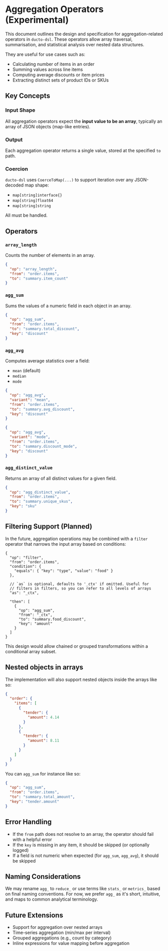 # Aggregation Operators (Experimental)

This document outlines the design and specification for aggregation-related operators in `ducto-dsl`. These operators allow array traversal, summarisation, and statistical analysis over nested data structures.

They are useful for use cases such as:
- Calculating number of items in an order
- Summing values across line items
- Computing average discounts or item prices
- Extracting distinct sets of product IDs or SKUs

## Key Concepts

### Input Shape
All aggregation operators expect the **input value to be an array**, typically an array of JSON objects (map-like entries).

### Output
Each aggregation operator returns a single value, stored at the specified `to` path.

### Coercion
`ducto-dsl` uses `CoerceToMap(...)` to support iteration over any JSON-decoded map shape:
- `map[string]interface{}`
- `map[string]float64`
- `map[string]string`

All must be handled.

## Operators

### `array_length`
Counts the number of elements in an array.

```json
{
  "op": "array_length",
  "from": "order.items",
  "to": "summary.item_count"
}
```

### `agg_sum`
Sums the values of a numeric field in each object in an array.

```json
{
  "op": "agg_sum",
  "from": "order.items",
  "to": "summary.total_discount",
  "key": "discount"
}
```

### `agg_avg`
Computes average statistics over a field:
- `mean` (default)
- `median`
- `mode`

```json
{
  "op": "agg_avg",
  "variant": "mean",
  "from": "order.items",
  "to": "summary.avg_discount",
  "key": "discount"
}
```

```json
{
  "op": "agg_avg",
  "variant": "mode",
  "from": "order.items",
  "to": "summary.discount_mode",
  "key": "discount"
}
```

### `agg_distinct_value`
Returns an array of all distinct values for a given field.

```json
{
  "op": "agg_distinct_value",
  "from": "order.items",
  "to": "summary.unique_skus",
  "key": "sku"
}
```

## Filtering Support (Planned)

In the future, aggregation operations may be combined with a `filter` operator that narrows the input array based on conditions:

```json5
{
  "op": "filter",
  "from": "order.items",
  "condition": {
    "equals": { "key": "type", "value": "food" }
  },
  
  // `as` is optional, defaults to '_ctx' if omitted. Useful for 
  // filters in filters, so you can refer to all levels of arrays
  "as": "_ctx", 
  
  "then": [
    {
      "op": "agg_sum",
      "from": "_ctx",
      "to": "summary.food_discount",
      "key": "amount"
    }
  ]
}
```

This design would allow chained or grouped transformations within a conditional array subset.

## Nested objects in arrays

The implementation will also support nested objects inside the arrays like so:

```json
{
  "order": {
    "items": [
      {
        "tender": {
          "amount": 4.14
        }
      },
      {
        "tender": {
          "amount": 8.11
        }
      }
    ]
  }
}
```

You can `agg_sum` for instance like so:

```json
{
  "op": "agg_sum",
  "from": "order.items",
  "to": "summary.total_amount",
  "key": "tender.amount"
}
```

## Error Handling
- If the `from` path does not resolve to an array, the operator should fail with a helpful error
- If the `key` is missing in any item, it should be skipped (or optionally logged)
- If a field is not numeric when expected (for `agg_sum`, `agg_avg`), it should be skipped

## Naming Considerations
We may rename `agg_` to `reduce_` or use terms like `stats_` or `metrics_` based on final naming conventions. For now, we prefer `agg_` as it's short, intuitive, and maps to common analytical terminology.

## Future Extensions
- Support for aggregation over nested arrays
- Time-series aggregation (min/max per interval)
- Grouped aggregations (e.g., count by category)
- Inline expressions for value mapping before aggregation
